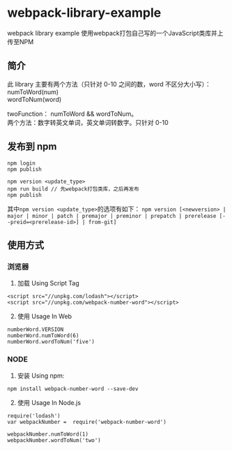 # webpack-library-example
webpack library example 使用webpack打包自己写的一个JavaScript类库并上传至NPM

## 简介

此 library 主要有两个方法（只针对 0-10 之间的数，word 不区分大小写）：  
numToWord(num)  
wordToNum(word)

twoFunction： numToWord && wordToNum。  
两个方法：数字转英文单词，英文单词转数字。只针对 0-10

## 发布到 npm

```
npm login
npm publish

npm version <update_type>
npm run build // 先webpack打包类库，之后再发布
npm publish
```

其中`npm version <update_type>`的选项有如下：
`npm version [<newversion> | major | minor | patch | premajor | preminor | prepatch | prerelease [--preid=<prerelease-id>] | from-git]`

## 使用方式

### 浏览器

1. 加载 Using Script Tag

```
<script src="//unpkg.com/lodash"></script>
<script src="//unpkg.com/webpack-number-word"></script>
```

2. 使用 Usage In Web

```
numberWord.VERSION
numberWord.numToWord(6)
numberWord.wordToNum('five')
```

### NODE

1. 安装 Using npm:

```
npm install webpack-number-word --save-dev
```

2. 使用 Usage In Node.js

```
require('lodash')
var webpackNumber =  require('webpack-number-word')

webpackNumber.numToWord(1)
webpackNumber.wordToNum('two')
```
